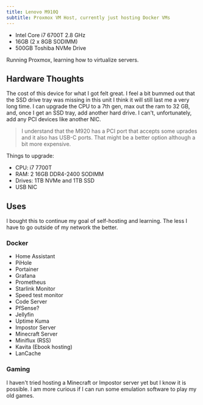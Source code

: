 ```yaml
---
title: Lenovo M910Q
subtitle: Proxmox VM Host, currently just hosting Docker VMs
---
```


- Intel Core i7 6700T 2.8 GHz
- 16GB (2 x 8GB SODIMM)
- 500GB Toshiba NVMe Drive

Running Proxmox, learning how to virtualize servers.

## Hardware Thoughts

The cost of this device for what I got felt great. I feel a bit bummed out that the SSD drive tray was missing in this unit I think it will still last me a very long time. I can upgrade the CPU to a 7th gen, max out the ram to 32 GB, and, once I get an SSD tray, add another hard drive. I can't, unfortunately, add any PCI devices like another NIC.

> I understand that the M920 has a PCI port that accepts some uprades and it also has USB-C ports. That might be a better option although a bit more expensive.

Things to upgrade:

- CPU: i7 7700T
- RAM: 2 16GB DDR4-2400 SODIMM
- Drives: 1TB NVMe and 1TB SSD
- USB NIC

## Uses

I bought this to continue my goal of self-hosting and learning. The less I have to go outside of my network the better.

### Docker

- Home Assistant
- PiHole
- Portainer
- Grafana
- Prometheus
- Starlink Monitor
- Speed test monitor
- Code Server
- PfSense?
- Jellyfin
- Uptime Kuma
- Impostor Server
- Minecraft Server
- Miniflux (RSS)
- Kavita (Ebook hosting)
- LanCache

### Gaming

I haven't tried hosting a Minecraft or Impostor server yet but I know it is possible. I am more curious if I can run some emulation software to play my old games.
